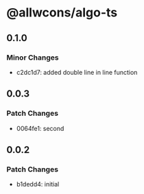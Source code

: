 # @allwcons/algo-ts

## 0.1.0

### Minor Changes

- c2dc1d7: added double line in line function

## 0.0.3

### Patch Changes

- 0064fe1: second

## 0.0.2

### Patch Changes

- b1dedd4: initial

